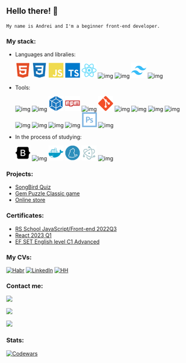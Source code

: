 ## Hello there! 👋

`My name is Andrei and I'm a beginner front-end developer.`

### My stack:
<ul>
  <li> 
    <p>Languages and libralies:</p>
    <img title="HTML5" width="40" height="40" src="https://raw.githubusercontent.com/devicons/devicon/1119b9f84c0290e0f0b38982099a2bd027a48bf1/icons/html5/html5-plain.svg" alt="img"/>
    <img title="CSS3" width="40" height="40" src="https://raw.githubusercontent.com/devicons/devicon/1119b9f84c0290e0f0b38982099a2bd027a48bf1/icons/css3/css3-plain.svg" alt="img"/>
    <img title="JavaScript" width="40" height="40" src="https://raw.githubusercontent.com/devicons/devicon/1119b9f84c0290e0f0b38982099a2bd027a48bf1/icons/javascript/javascript-plain.svg" alt="img"/>
    <img title="TypeScript" width="40" height="40" src="https://raw.githubusercontent.com/devicons/devicon/1119b9f84c0290e0f0b38982099a2bd027a48bf1/icons/typescript/typescript-plain.svg" alt="img"/>
    <img title="React" width="40" height="40" src="https://raw.githubusercontent.com/devicons/devicon/1119b9f84c0290e0f0b38982099a2bd027a48bf1/icons/react/react-original.svg" alt="img"/>
    <img title="React router" width="40" height="40" src="https://github.com/rasosha/rasosha/assets/50449824/6ed21322-b66e-4b2d-a359-ea8c378a704d" alt="img"/>
    <img title="Redux" width="40" height="40" src="https://github.com/rasosha/rasosha/assets/50449824/b4c6f084-7288-427d-9dc3-fd92b25ea3fa" alt="img"/>
    <img title="Tailwindcss" width="40" height="40" src="https://raw.githubusercontent.com/devicons/devicon/1119b9f84c0290e0f0b38982099a2bd027a48bf1/icons/tailwindcss/tailwindcss-plain.svg" alt="img"/>
    <img title="Sass" width="40" height="40" src="https://github.com/rasosha/rasosha/assets/50449824/29bff1d6-1f3d-4395-950f-13b266ff291b" alt="img"/>
  </li>
  <li> 
    <p>Tools:</p>
    <img title="VS Code" width="40" height="40" src="https://github.com/rasosha/rasosha/assets/50449824/3e26a7c2-3a3a-4e7b-842b-547537e2e492" alt="img"/>
    <img title="Vite" width="40" height="40" src="https://github.com/rasosha/rasosha/assets/50449824/58344b6b-82c0-4dd6-ba54-473d268977ff" alt="img"/>
    <img title="Webpack" width="40" height="40" src="https://raw.githubusercontent.com/devicons/devicon/1119b9f84c0290e0f0b38982099a2bd027a48bf1/icons/webpack/webpack-plain.svg" alt="img"/>
    <img title="npm" width="40" height="40" src="https://raw.githubusercontent.com/devicons/devicon/1119b9f84c0290e0f0b38982099a2bd027a48bf1/icons/npm/npm-original-wordmark.svg" alt="img"/>
    <img title="pnpm" width="40" height="40" src="https://github.com/rasosha/rasosha/assets/50449824/978fe24a-447e-47bb-b04b-5c5976c4b899" alt="img"/>
    <img title="git" width="40" height="40" src="https://raw.githubusercontent.com/devicons/devicon/1119b9f84c0290e0f0b38982099a2bd027a48bf1/icons/git/git-plain.svg" alt="img"/>
    <img title="Github" width="40" height="40" src="https://github.com/rasosha/rasosha/assets/50449824/700094d9-d039-42ac-98b1-fb2683d1723c" alt="img"/>
    <img title="netlify" width="40" height="40" src="https://github.com/rasosha/rasosha/assets/50449824/fd1bad54-9ff3-4db7-aa66-03e92c6ac9b4" alt="img"/>
    <img title="Google Firebase" width="40" height="40" src="https://github.com/rasosha/rasosha/assets/50449824/16356b54-1631-4e2e-b347-238fc9a6934c" alt="img"/>
    <img title="GraphQL" width="40" height="40" src="https://github.com/rasosha/rasosha/assets/50449824/37bfd2e2-c54b-4bbc-8e1a-42cd6c476007" alt="img"/>
    <img title="ESLint" width="40" height="40" src="https://github.com/rasosha/rasosha/assets/50449824/ba2d3f8d-afa4-40aa-ba09-c206b645fc82" alt="img"/>
    <img title="Prettier" width="40" height="40" src="https://github.com/rasosha/rasosha/assets/50449824/62335931-c85d-4b38-81f8-fe2899dd20cc" alt="img"/>
    <img title="node js" width="40" height="40" src="https://github.com/rasosha/rasosha/assets/50449824/1da8f7a6-ca7c-4c38-b9fd-537ce03c302a" alt="img"/>
    <img title="Figma" width="40" height="40" src="https://github.com/rasosha/rasosha/assets/50449824/ac10b238-0f11-4742-9d4d-015da07f6626" alt="img"/>
    <img title="Photoshop" width="40" height="40" src="https://raw.githubusercontent.com/devicons/devicon/master/icons/photoshop/photoshop-line.svg" alt="img"/>
    <img title="Google" width="40" height="40" src="https://github.com/rasosha/rasosha/assets/50449824/dd2c5a9c-9195-483b-abdf-c98af2e4a010" alt="img"/>
  </li>
  <li>
    <p>In the process of studying:</p>
      <img title="Bootstrap" width="40" height="40" src="https://raw.githubusercontent.com/devicons/devicon/1119b9f84c0290e0f0b38982099a2bd027a48bf1/icons/bootstrap/bootstrap-plain.svg" alt="img"/>
      <img title="Nextjs" width="40" height="40" src="https://github.com/rasosha/rasosha/assets/50449824/08aa62c6-8690-4b0e-9e07-91070257da65" alt="img"/>
      <img title="Docker" width="40" height="40" src="https://raw.githubusercontent.com/devicons/devicon/1119b9f84c0290e0f0b38982099a2bd027a48bf1/icons/docker/docker-plain.svg" alt="img"/>
      <img title="yarn" width="40" height="40" src="https://raw.githubusercontent.com/devicons/devicon/1119b9f84c0290e0f0b38982099a2bd027a48bf1/icons/yarn/yarn-original.svg" alt="img"/>
      <img title="Electron" width="40" height="40" src="https://raw.githubusercontent.com/devicons/devicon/1119b9f84c0290e0f0b38982099a2bd027a48bf1/icons/electron/electron-original.svg" alt="img"/>
      <img title="Cypress" width="40" height="40" src="https://github.com/rasosha/rasosha/assets/50449824/642b88cc-b43f-4828-83c4-243f027654ce" alt="img"/>
 </li>
</ul>

### Projects:

- [SongBird Quiz](todo:add.link)
- [Gem Puzzle Classic game](todo:add.link)
- [Online store ](todo:add.link)

### Certificates:

- [RS School JavaScript/Front-end 2022Q3](https://app.rs.school/certificate/qi69aaz5)
- [React 2023 Q1](todo:add.link)
- [EF SET English level C1 Advanced](todo:add.link)

### My CVs:

[![Habr](https://img.shields.io/badge/habr-629fbc?logoColor=fff&logo=habr&style=for-the-badge)](https://career.habr.com/rasosha)
[![LinkedIn](https://img.shields.io/badge/linkedin-%230077B5.svg?style=for-the-badge&logo=linkedin&logoColor=white)](https://linked.in/rasosha)
[![HH](https://img.shields.io/badge/hh.ru-629fbc?logoColor=fff&color=red&logo=data%3Aimage%2Fpng%3Bbase64%2CiVBORw0KGgoAAAANSUhEUgAAAGQAAABkCAMAAABHPGVmAAAB1FBMVEUAAADMAADYABTVAA7XABveABbYABTbABveABnhABfbABbeABrfABrfABvgABveABnfABrfABrhABzfABvgABrgABvhABrgABvhABvgABzgABzgABvgABzgABvgABvgABvgABvhABzhABzhABzgABvhABzgABvgABvhABzgABzgABzgABvhABvhABzgABzhABzgABzhABvhARzhAx7hBB%2FhByLiCiTiCyXiDCbiDSfiDyniECrjEivkGzPkHTXkHjbkITnlIzvlJDvlJj3lKUDlKkHmLEPmLkTmL0XmMEbmMUfmMkjnNUrnNkvnOk%2FoPFHoPVLoPlLoP1PoQFToQVXpSFvpTF%2FqT2LqUGLqUmTrWGnrWWrsXm%2FsY3PtZ3ftaHjtaXntannta3rub37ucH%2Fvd4XvfInvfovwgI3wgY7whZHwh5PxiJTxiZXxjJjxj5rxkJvykZzyk57ylJ%2FznKbznafznqj0pa70p7D1qrL1srn2uL%2F3wMb4xsv4x8z5zND5zdH5ztL50NT50dX51Nf61dj62Nv74OL74eP75eb85%20j86er86uv87O387e797u797%20%2F98PD98%2FP99vb%209%2Fb%20%20Pf%20%20fj%20%20%2Fr%20%2FPv%20%2Ffz%20%2Fv3%2F%2F%2F58qksBAAAAMnRSTlMABQ0SExcaHB8iIycoMDk9T1hcYGyFh46PkpuerrzFxsjJytLY3N%2Fg5ebn6Ozu8fb5%2FL7UkpgAAAOpSURBVHjarM9TFsRQFAXRtm3FdnLmP7j%20jfNw9wRq1YjV9HB9%2FFTLjfM8di3197gepiNKi8vXRQv3e1nQFLZ3Gz3s%201a2MLsZGGTcZhKJ5TsDk%20y9FExsPjmY5Z%20NQGLyKsCleE14G%20cA3PwzV2KlQIiyYm%20cEghKToyJ8RMSnmOWxlyHFH0%203Fg7kOSshxr7ENLCfX%2FjmIJAeuz9SEEi7XlZhyASrrsacwdknHl7Y6yDkD5ujbxA6tnWOIHYqdlYJSCWrBoRBeSUeuMM0DtXG5PgT5s99UkSxVAAz9i2bWdt27Zt27a998MO031Ttan0KuepficP%2F3bdzFggXclmnyyWSm5kD%2FHRzPMTOYVy1tF8V%20L7Pj9dVCPPHDeRDyjnAM2vYsJUs%2FPVoBUy6M9jVWiFYBVQUgfskIFUQkrRDsFSQpotkSbaDdASwYnNoswWKRtHWm2R1vFdDW0RHNv4iq2R4lGkJiEyee6S2Xx%20MIRMXbRgqoLUjCIdOrLw%20NMfo9efb%202ZKSKbr7weu359ZUsU0g6Qghoy%2FeJPF8ur3b%20%20XIvvuHjurkA5KZCvIcufOZ7L4Wey7wsff9suI%2FlQoiAr3rhgTgaRQ6Hxl7UiUgLl0cjXty6Ub4s48tKFc19EyqFWQiJzlSFStkpILTToyJP9a%20asPPTcUd5MCiI%2Fb%205YOnfdxc9O%20%20o0QIuKnJhoZt9zlFUB5MNGuut%2FpOKZhLRAu4acQcqyn9Ts5MjP%20Bt9LNZMEb8ovQryeka8e0jVYY5cj4%2FnO8pcAemFQQW54LsbVB3jyCY%2F%2F0rVUgEZVJGdvrtE1WmGfJ%2Fm5y%20oWyMivQqy0HenqTrLkMfo85Q66evYq77xs3x3gqpzDLmNPo%20oWy%20%208S0KMtl3xxhygK5vos8DBWmB%20mjkE%20uOCs%2FkGpvfU5B67WflvYjId0YNqYVye6QcSuyREsi3R%2FIhxR5JAeiwRtrpSGSK1KiHu3f%2FBymmY6opkk4HbkuklVYHU6SMliBThP690mSJNLHF1AwpZSu2FTKQGvHHghknJnKEdRuoG1sQVtP1NjbfS928kV7NQANAGAyDjZESxGiCMZgEtfd%2FuEDwiWT9d49xdyoLVHsYcPQqcAxYVUUZcI60VAP0ICA6AWULyGdAowuLQRAA0gYXaZRhN8hNQDgDEiAQM4ksywdmxcXaQHRA9Of3BYMRY5v5pYSfY%2FjNR%2FAh11dy8F0jk%20F6JRNZqQ%20UfyYy2eHSvcOlTzvcBaT8GpGK37jHAAAAAElFTkSuQmCC&style=for-the-badge)](https://hh.ru/resume/6672d1d0ff0bc6e00d0039ed1f3562557a6476)

### Contact me:

[![](https://img.shields.io/badge/telegram-@rasosha7-white?logo=telegram&labelColor=FFF&color=25a3e2&style=for-the-badge)](https://t.me/rasosha7)

[![](https://img.shields.io/badge/discord-@rasosha%236882-white?logo=discord&labelColor=FFF&color=5865f2&style=for-the-badge)](https://discord.com/users/rasosha#6882)

[![](https://img.shields.io/badge/gmail-rasosha@gmail.com-white?logo=gmail&logoColor=d9644d&labelColor=FFF&color=e05d44&style=for-the-badge)](mailto:rasosha@gmail.com)




### Stats:
[![Codewars](https://www.codewars.com/users/rasosha/badges/large)](https://www.codewars.com/users/rasosha/badges/large)


<!-- ![HTML5](https://img.shields.io/badge/HTML5-e05d44?logo=html5&logoColor=fff&style=for-the-badge)
![CSS3](https://img.shields.io/badge/CSS3-254994?logo=css3&logoColor=fff&style=for-the-badge)
![JS](https://img.shields.io/badge/JavaScript-333?logo=javascript&logoColor=f7e01d&style=for-the-badge)
![TS](https://img.shields.io/badge/TypeScript-3178c6?logo=typescript&logoColor=fff&style=for-the-badge)

![React](https://img.shields.io/badge/React-000?logo=react&style=for-the-badge)
![React Router](https://img.shields.io/badge/React%20Router-ca4245?logo=reactrouter&logoColor=fff&style=for-the-badge)
![npm](https://img.shields.io/badge/npm-cb0000?logo=npm&logoColor=fff&style=for-the-badge)
![PNPM](https://img.shields.io/badge/pnpm-%234a4a4a.svg?style=for-the-badge&logo=pnpm&logoColor=f69220)
![vite](https://img.shields.io/badge/vite-646cff?logo=vite&logoColor=ff0&style=for-the-badge)
![webpack](https://img.shields.io/badge/webpack-333?logo=webpack&logoColor=8dd6f9&style=for-the-badge)
![TailwindCSS](https://img.shields.io/badge/tailwindcss-%2338B2AC.svg?style=for-the-badge&logo=tailwind-css&logoColor=white)

![git](https://img.shields.io/badge/git-f05032?logo=git&logoColor=fff&style=for-the-badge)
![GitHub](https://img.shields.io/badge/GitHub-333?logo=GitHub&logoColor=fff&style=for-the-badge)
![netlify](https://img.shields.io/badge/netlify-000?logo=netlify&logoColor=3db3b7&style=for-the-badge)
![GraphQL](https://img.shields.io/badge/-GraphQL-E10098?style=for-the-badge&logo=graphql&logoColor=white)
![ESLint](https://img.shields.io/badge/ESLint-4B3263?style=for-the-badge&logo=eslint&logoColor=white)
![NodeJS](https://img.shields.io/badge/node.js-6DA55F?style=for-the-badge&logo=node.js&logoColor=white)
![figma](https://img.shields.io/badge/figma-f14e1c?logo=figma&logoColor=fff&style=for-the-badge)
![Photoshop](https://img.shields.io/badge/Photoshop-001E36?&logo=adobephotoshop&style=for-the-badge)
![Google](https://img.shields.io/badge/google-4285F4?style=for-the-badge&logo=google&logoColor=white)
![Microsoft Excel](https://img.shields.io/badge/Excel-217346?style=for-the-badge&logo=microsoft-excel&logoColor=white)
![Microsoft Word](https://img.shields.io/badge/Word-2B579A?style=for-the-badge&logo=microsoft-word&logoColor=white)


### To learn (in process)
![cypress](https://img.shields.io/badge/-cypress-%23E5E5E5?style=for-the-badge&logo=cypress&logoColor=058a5e)
![SASS](https://img.shields.io/badge/SASS-hotpink.svg?style=for-the-badge&logo=SASS&logoColor=white)
![Docker](https://img.shields.io/badge/docker-%230db7ed.svg?style=for-the-badge&logo=docker&logoColor=white)
![Yarn](https://img.shields.io/badge/yarn-%232C8EBB.svg?style=for-the-badge&logo=yarn&logoColor=white)
![Next JS](https://img.shields.io/badge/Next-black?style=for-the-badge&logo=next.js&logoColor=white)
![Bootstrap](https://img.shields.io/badge/bootstrap-%23563D7C.svg?style=for-the-badge&logo=bootstrap&logoColor=white)
![Electron.js](https://img.shields.io/badge/Electron-191970?style=for-the-badge&logo=Electron&logoColor=white)
[![GitHub Streak](https://streak-stats.demolab.com?user=rasosha&theme=sunset-gradient&hide_border=true&mode=weekly&background=45%2C850252%2CFF7B33)](https://git.io/streak-stats)
<img src="https://capsule-render.vercel.app/api?type=waving&color=gradient&height=110&section=footer&animation=twinkling&text="/>
-->
